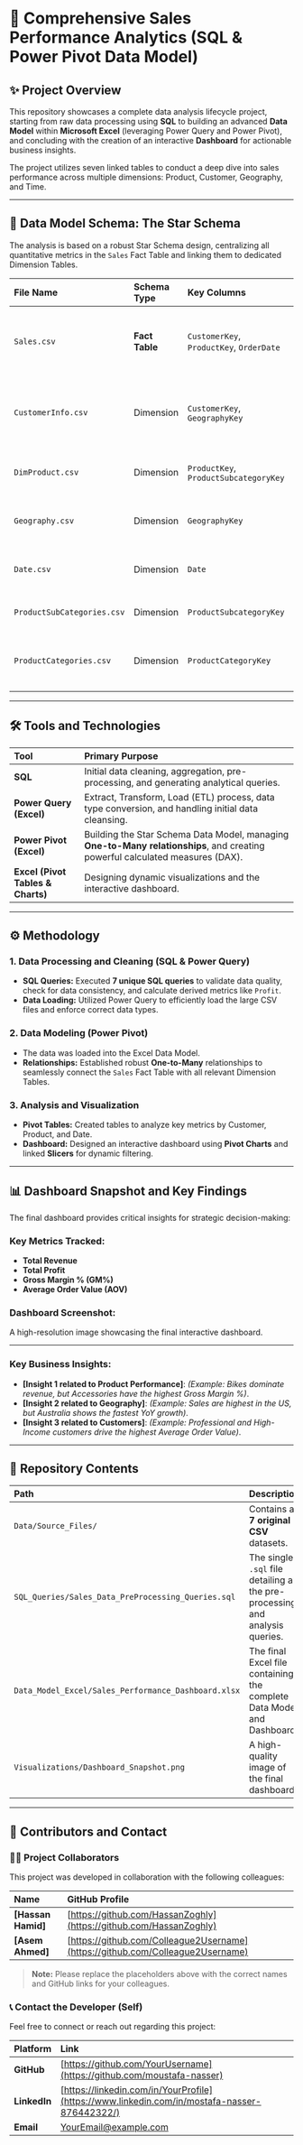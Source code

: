 # 🚀 Comprehensive Sales Performance Analytics (SQL & Power Pivot Data Model)

## ✨ Project Overview

This repository showcases a complete data analysis lifecycle project, starting from raw data processing using **SQL** to building an advanced **Data Model** within **Microsoft Excel** (leveraging Power Query and Power Pivot), and concluding with the creation of an interactive **Dashboard** for actionable business insights.

The project utilizes seven linked tables to conduct a deep dive into sales performance across multiple dimensions: Product, Customer, Geography, and Time.

---

## 📂 Data Model Schema: The Star Schema

The analysis is based on a robust Star Schema design, centralizing all quantitative metrics in the `Sales` Fact Table and linking them to dedicated Dimension Tables.

| File Name | Schema Type | Key Columns | Description |
| :--- | :--- | :--- | :--- |
| `Sales.csv` | **Fact Table** | `CustomerKey`, `ProductKey`, `OrderDate` | Details of each transaction (Sales Amount, Cost, Profit). |
| `CustomerInfo.csv` | Dimension | `CustomerKey`, `GeographyKey` | Customer demographics (Occupation, Income, Marital Status). |
| `DimProduct.csv` | Dimension | `ProductKey`, `ProductSubcategoryKey` | Product details (Color, Size, Cost, Price). |
| `Geography.csv` | Dimension | `GeographyKey` | Geographical location (City, State, Country). |
| `Date.csv` | Dimension | `Date` | Time attributes (Year, Month, Quarter). |
| `ProductSubCategories.csv` | Dimension | `ProductSubcategoryKey` | Names of product subcategories. |
| `ProductCategories.csv` | Dimension | `ProductCategoryKey` | Names of product main categories (e.g., Bikes, Clothing). |

---

## 🛠️ Tools and Technologies

| Tool | Primary Purpose |
| :--- | :--- |
| **SQL** | Initial data cleaning, aggregation, pre-processing, and generating analytical queries. |
| **Power Query (Excel)** | Extract, Transform, Load (ETL) process, data type conversion, and handling initial data cleansing. |
| **Power Pivot (Excel)** | Building the Star Schema Data Model, managing **One-to-Many relationships**, and creating powerful calculated measures (DAX). |
| **Excel (Pivot Tables & Charts)** | Designing dynamic visualizations and the interactive dashboard. |

---

## ⚙️ Methodology

### 1. Data Processing and Cleaning (SQL & Power Query)

* **SQL Queries:** Executed **7 unique SQL queries** to validate data quality, check for data consistency, and calculate derived metrics like `Profit`.
* **Data Loading:** Utilized Power Query to efficiently load the large CSV files and enforce correct data types.

### 2. Data Modeling (Power Pivot)

* The data was loaded into the Excel Data Model.
* **Relationships:** Established robust **One-to-Many** relationships to seamlessly connect the `Sales` Fact Table with all relevant Dimension Tables.

### 3. Analysis and Visualization

* **Pivot Tables:** Created tables to analyze key metrics by Customer, Product, and Date.
* **Dashboard:** Designed an interactive dashboard using **Pivot Charts** and linked **Slicers** for dynamic filtering.

---

## 📊 Dashboard Snapshot and Key Findings

The final dashboard provides critical insights for strategic decision-making:

### Key Metrics Tracked:

* **Total Revenue**
* **Total Profit**
* **Gross Margin % (GM%)**
* **Average Order Value (AOV)**

### Dashboard Screenshot:

A high-resolution image showcasing the final interactive dashboard.



***

### Key Business Insights:

* **[Insight 1 related to Product Performance]**: *(Example: Bikes dominate revenue, but Accessories have the highest Gross Margin %)*.
* **[Insight 2 related to Geography]**: *(Example: Sales are highest in the US, but Australia shows the fastest YoY growth)*.
* **[Insight 3 related to Customers]**: *(Example: Professional and High-Income customers drive the highest Average Order Value)*.

---

## 📁 Repository Contents

| Path | Description |
| :--- | :--- |
| `Data/Source_Files/` | Contains all **7 original CSV** datasets. |
| `SQL_Queries/Sales_Data_PreProcessing_Queries.sql` | The single `.sql` file detailing all the pre-processing and analysis queries. |
| `Data_Model_Excel/Sales_Performance_Dashboard.xlsx` | The final Excel file containing the complete Data Model and Dashboard. |
| `Visualizations/Dashboard_Snapshot.png` | A high-quality image of the final dashboard. |

---

## 🤝 Contributors and Contact

### 🧑‍💻 Project Collaborators

This project was developed in collaboration with the following colleagues:

| Name | GitHub Profile |
| :--- | :--- |
| **[Hassan Hamid]** | [https://github.com/HassanZoghly](https://github.com/HassanZoghly) |
| **[Asem Ahmed]** | [https://github.com/Colleague2Username](https://github.com/Colleague2Username) |

> **Note:** Please replace the placeholders above with the correct names and GitHub links for your colleagues.

### 📞 Contact the Developer (Self)

Feel free to connect or reach out regarding this project:

| Platform | Link |
| :--- | :--- |
| **GitHub** | [https://github.com/YourUsername](https://github.com/moustafa-nasser) |
| **LinkedIn** | [https://linkedin.com/in/YourProfile](https://www.linkedin.com/in/mostafa-nasser-876442322/) |
| **Email** | [YourEmail@example.com](mailto:mostafa4businesses@gmail.com) |
